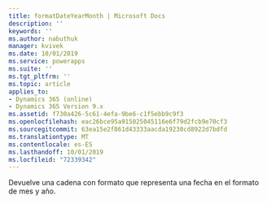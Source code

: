 ```yaml
---
title: formatDateYearMonth | Microsoft Docs
description: ''
keywords: ''
ms.author: nabuthuk
manager: kvivek
ms.date: 10/01/2019
ms.service: powerapps
ms.suite: ''
ms.tgt_pltfrm: ''
ms.topic: article
applies_to:
- Dynamics 365 (online)
- Dynamics 365 Version 9.x
ms.assetid: f730a426-5c61-4efa-9be6-c1f5ebb9c9f3
ms.openlocfilehash: eac26bce95a915025045116e6f79d2fcb9e70cf3
ms.sourcegitcommit: 63ea15e2f861d43333aacda19230cd8922d7bdfd
ms.translationtype: MT
ms.contentlocale: es-ES
ms.lasthandoff: 10/01/2019
ms.locfileid: "72339342"
---
```

Devuelve una cadena con formato que representa una fecha en el formato de mes y año.
